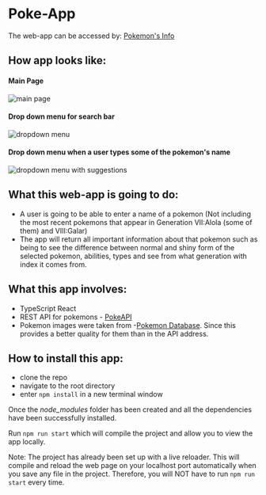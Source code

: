 # Poke-App

The web-app can be accessed by: [Pokemon's Info](https://pokeapp-nu.azurewebsites.net/)

## How app looks like:
#### Main Page
![main page](https://user-images.githubusercontent.com/26496834/87839433-e6501100-c8ee-11ea-84a9-5c9bd98e4175.PNG)

#### Drop down menu for search bar
![dropdown menu](https://user-images.githubusercontent.com/26496834/87839466-113a6500-c8ef-11ea-86e7-010f3daf2635.PNG)

#### Drop down menu when a user types some of the pokemon's name
![dropdown menu with suggestions](https://user-images.githubusercontent.com/26496834/87839474-1992a000-c8ef-11ea-959f-2408ed114d42.PNG)


## What this web-app is going to do: 
-  A user is going to be able to enter a name of a pokemon (Not including the most recent pokemons that appear in Generation VII:Alola (some of them) and VIII:Galar)
- The app will return all important information about that pokemon such as being to see the difference between normal and shiny form of the selected pokemon, abilities, types and see from what generation with index it comes from.

## What this app involves:
- TypeScript React
- REST API for pokemons - [PokeAPI](https://pokeapi.co/)
- Pokemon images were taken from -[Pokemon Database](https://pokemondb.net/sprites/). Since this provides a better quality for them than in the API address.

## How to install this app:
- clone the repo
- navigate to the root directory
- enter `npm install` in a new terminal window

Once the *node_modules* folder has been created and all the dependencies have been successfully installed. 

Run `npm run start` which will compile the project and allow you to view the app locally.

Note: The project has already been set up with a live reloader. This will compile and reload the web page on your localhost port automatically when you save any file in the project. Therefore, you will NOT have to run `npm run start` every time.
